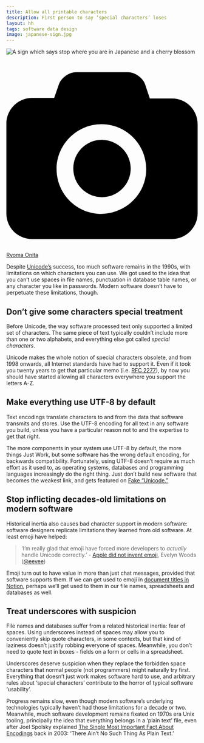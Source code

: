 ```yaml
---
title: Allow all printable characters
description: First person to say ‘special characters’ loses
layout: hh
tags: software data design
image: japanese-sign.jpg
---
```


![A sign which says stop where you are in Japanese and a cherry blossom](japanese-sign.jpg)

<a class="unsplash" href="https://unsplash.com/photos/t-J5BZ1a4fY" rel="noopener noreferrer"><span><svg xmlns="http://www.w3.org/2000/svg" viewBox="0 0 32 32"><title>unsplash-logo</title><path d="M20.8 18.1c0 2.7-2.2 4.8-4.8 4.8s-4.8-2.1-4.8-4.8c0-2.7 2.2-4.8 4.8-4.8 2.7.1 4.8 2.2 4.8 4.8zm11.2-7.4v14.9c0 2.3-1.9 4.3-4.3 4.3h-23.4c-2.4 0-4.3-1.9-4.3-4.3v-15c0-2.3 1.9-4.3 4.3-4.3h3.7l.8-2.3c.4-1.1 1.7-2 2.9-2h8.6c1.2 0 2.5.9 2.9 2l.8 2.4h3.7c2.4 0 4.3 1.9 4.3 4.3zm-8.6 7.5c0-4.1-3.3-7.5-7.5-7.5-4.1 0-7.5 3.4-7.5 7.5s3.3 7.5 7.5 7.5c4.2-.1 7.5-3.4 7.5-7.5z"></path></svg></span><span>Ryoma Onita</span></a>

Despite [Unicode’s](https://en.wikipedia.org/wiki/Unicode) success,
too much software remains in the 1990s, with limitations on which characters you can use.
We got used to the idea that you can’t use spaces in file names, punctuation in database table names, or any character you like in passwords.
Modern software doesn’t have to perpetuate these limitations, though.

## Don’t give some characters special treatment

Before Unicode, the way software processed text only supported a limited set of characters.
The same piece of text typically couldn’t include more than one or two alphabets, and everything else got called _special characters_.

Unicode makes the whole notion of special characters obsolete, and from 1998 onwards, all Internet standards have had to support it.
Even if it took you twenty years to get that particular memo (i.e. [RFC 2277](https://tools.ietf.org/html/rfc2277)),
by now you should have started allowing all characters everywhere you support the letters A-Z.

## Make everything use UTF-8 by default

Text encodings translate characters to and from the data that software transmits and stores.
Use the UTF-8 encoding for all text in any software you build, unless you have a particular reason not to and the expertise to get that right.

The more components in your system use UTF-8 by default, the more things Just Work, but some software has the wrong default encoding, for backwards compatibility.
Fortunately, using UTF-8 doesn’t require as much effort as it used to, as operating systems, databases and programming languages increasingly do the right thing.
Just don’t build new software that becomes the weakest link, and gets featured on [Fake “Unicode.”](https://twitter.com/fakeunicode)

## Stop inflicting decades-old limitations on modern software

Historical inertia also causes bad character support in modern software:
software designers replicate limitations they learned from old software.
At least emoji have helped:

> ‘I’m really glad that emoji have forced more developers to _actually_ handle Unicode correctly.’ - 
> [Apple did not invent emoji](https://eev.ee/blog/2016/04/12/apple-did-not-invent-emoji/), Evelyn Woods 
> ([@eevee](https://twitter.com/eevee))

Emoji turn out to have value in more than just chat messages, provided that software supports them.
If we can get used to emoji in [document titles in Notion](https://www.notion.so/Page-icons-covers-be694b07c6284ee3800bd71dde495981), 
perhaps we’ll get used to them in our file names, spreadsheets and databases as well.

## Treat underscores with suspicion

File names and databases suffer from a related historical inertia: fear of spaces.
Using underscores instead of spaces may allow you to conveniently skip quote characters, in some contexts,
but that kind of laziness doesn’t justify robbing everyone of spaces.
Meanwhile, you don’t need to quote text in boxes - fields on a form or cells in a spreadsheet.

Underscores deserve suspicion when they replace the forbidden space characters that normal people (not programmers) might naturally try first.
Everything that doesn’t just work makes software hard to use, and arbitrary rules about ‘special characters’ contribute to the horror of typical software ‘usability’.

Progress remains slow, even though modern software’s underlying technologies typically haven’t had those limitations for a decade or two.
Meanwhile, much software development remains fixated on 1970s era Unix tooling, 
principally the idea that everything belongs in a ‘plain text’ file, even after Joel Spolsky explained 
[The Single Most Important Fact About Encodings](https://www.joelonsoftware.com/2003/10/08/the-absolute-minimum-every-software-developer-absolutely-positively-must-know-about-unicode-and-character-sets-no-excuses/) back in 2003: 
‘There Ain’t No Such Thing As Plain Text.’
